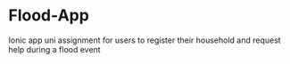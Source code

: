 # Flood-App
Ionic app uni assignment for users to register their household and request help during a flood event
